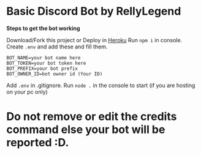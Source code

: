 # Basic Discord Bot by RellyLegend

**Steps to get the bot working**

Download/Fork this project or Deploy in [Heroku](https://heroku.com/deploy?template=https://github.com/RellyLegend/basic-discord-bot)
Run `npm i` in console.
Create `.env` and add these and fill them.

```
BOT_NAME=your bot name here
BOT_TOKEN=your bot token here
BOT_PREFIX=your bot prefix
BOT_OWNER_ID=bot owner id (Your ID)
```
Add `.env` in .gitignore.
Run `node .` in the console to start (if you are hosting on your pc only)

# **Do not remove or edit the credits command else your bot will be reported :D.**
